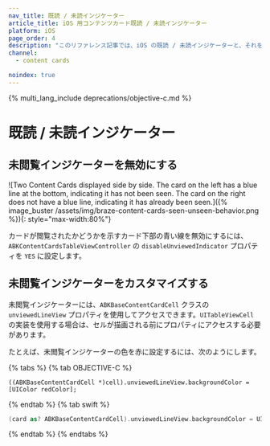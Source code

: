 ```yaml
---
nav_title: 既読 / 未読インジケーター
article_title: iOS 用コンテンツカード既読 / 未読インジケーター
platform: iOS
page_order: 4
description: "このリファレンス記事では、iOS の既読 / 未読インジケーターと、それをコンテンツカードに実装する方法について説明します。"
channel:
  - content cards

noindex: true
---
```


{% multi_lang_include deprecations/objective-c.md %}

# 既読 / 未読インジケーター

## 未閲覧インジケーターを無効にする

![Two Content Cards displayed side by side. The card on the left has a blue line at the bottom, indicating it has not been seen. The card on the right does not have a blue line, indicating it has already been seen.]({% image_buster /assets/img/braze-content-cards-seen-unseen-behavior.png %}){: style="max-width:80%"}

カードが閲覧されたかどうかを示すカード下部の青い線を無効にするには、`ABKContentCardsTableViewController` の `disableUnviewedIndicator` プロパティを `YES` に設定します。

## 未閲覧インジケーターをカスタマイズする

未閲覧インジケーターには、`ABKBaseContentCardCell` クラスの `unviewedLineView` プロパティを使用してアクセスできます。`UITableViewCell` の実装を使用する場合は、セルが描画される前にプロパティにアクセスする必要があります。

たとえば、未閲覧インジケーターの色を赤に設定するには、次のようにします。

{% tabs %}
{% tab OBJECTIVE-C %}

```objc
((ABKBaseContentCardCell *)cell).unviewedLineView.backgroundColor = [UIColor redColor];
```

{% endtab %}
{% tab swift %}

```swift
(card as? ABKBaseContentCardCell).unviewedLineView.backgroundColor = UIColor.red
```

{% endtab %}
{% endtabs %}
